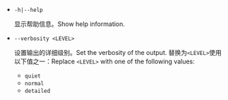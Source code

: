 * `-h|--help`

  <span data-ttu-id="243ea-101">显示帮助信息。</span><span class="sxs-lookup"><span data-stu-id="243ea-101">Show help information.</span></span>

* `--verbosity <LEVEL>`

  <span data-ttu-id="243ea-102">设置输出的详细级别。</span><span class="sxs-lookup"><span data-stu-id="243ea-102">Set the verbosity of the output.</span></span> <span data-ttu-id="243ea-103">替换为`<LEVEL>`使用以下值之一：</span><span class="sxs-lookup"><span data-stu-id="243ea-103">Replace `<LEVEL>` with one of the following values:</span></span>
  
  * `quiet`
  * `normal`
  * `detailed`